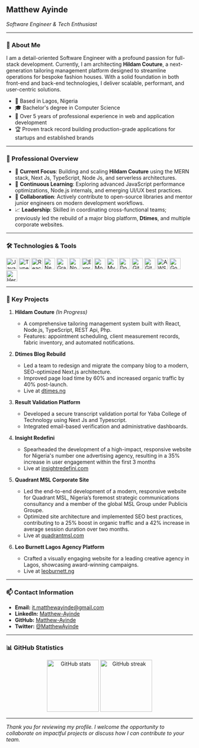 ## Matthew Ayinde
*Software Engineer & Tech Enthusiast*

---

### 👤 About Me
I am a detail-oriented Software Engineer with a profound passion for full-stack development. Currently, I am architecting **Hildam Couture**, a next-generation tailoring management platform designed to streamline operations for bespoke fashion houses. With a solid foundation in both front-end and back-end technologies, I deliver scalable, performant, and user-centric solutions.

- 📍 Based in Lagos, Nigeria
- 🎓 Bachelor's degree in Computer Science
- 💼 Over 5 years of professional experience in web and application development
- 🏆 Proven track record building production-grade applications for startups and established brands

---

### 🎯 Professional Overview
- 🔭 **Current Focus**: Building and scaling **Hildam Couture** using the MERN stack, Next Js, TypeScript, Node Js, and serverless architectures.
- 🌱 **Continuous Learning**: Exploring advanced JavaScript performance optimizations, Node.js internals, and emerging UI/UX best practices.
- 👯 **Collaboration**: Actively contribute to open-source libraries and mentor junior engineers on modern development workflows.
- 📈 **Leadership**: Skilled in coordinating cross-functional teams; previously led the rebuild of a major blog platform, **Dtimes**, and multiple corporate websites.

---

### 🛠 Technologies & Tools
<div align="left">

<img src="https://cdn.jsdelivr.net/gh/devicons/devicon/icons/javascript/javascript-original.svg" alt="JavaScript" height="30"/>  
<img src="https://cdn.jsdelivr.net/gh/devicons/devicon/icons/typescript/typescript-original.svg" alt="TypeScript" height="30"/>  
<img src="https://cdn.jsdelivr.net/gh/devicons/devicon/icons/react/react-original.svg" alt="React" height="30"/>  
<img src="https://cdn.jsdelivr.net/gh/devicons/devicon/icons/nextjs/nextjs-original.svg" alt="Next.js" height="30"/>  
<img src="https://cdn.jsdelivr.net/gh/devicons/devicon/icons/graphql/graphql-plain.svg" alt="GraphQL" height="30"/>

<img src="https://cdn.jsdelivr.net/gh/devicons/devicon/icons/nodejs/nodejs-original.svg" alt="Node.js" height="30"/>  
<img src="https://cdn.jsdelivr.net/gh/devicons/devicon/icons/express/express-original.svg" alt="Express" height="30"/>  
<img src="https://cdn.jsdelivr.net/gh/devicons/devicon/icons/mongodb/mongodb-original.svg" alt="MongoDB" height="30"/>  
<img src="https://cdn.jsdelivr.net/gh/devicons/devicon/icons/mysql/mysql-original.svg" alt="MySQL" height="30"/>  
<img src="https://cdn.jsdelivr.net/gh/devicons/devicon/icons/docker/docker-original.svg" alt="Docker" height="30"/>

<img src="https://cdn.jsdelivr.net/gh/devicons/devicon/icons/git/git-original.svg" alt="Git" height="30"/>  
<img src="https://cdn.jsdelivr.net/gh/devicons/devicon/icons/github/github-original.svg" alt="GitHub" height="30"/>  
<img src="https://cdn.jsdelivr.net/gh/devicons/devicon/icons/aws/aws-original.svg" alt="AWS" height="30"/>  
<img src="https://cdn.jsdelivr.net/gh/devicons/devicon/icons/googlecloud/googlecloud-original.svg" alt="Google Cloud" height="30"/>  
<img src="https://cdn.jsdelivr.net/gh/devicons/devicon/icons/heroku/heroku-original.svg" alt="Heroku" height="30"/>

</div>

---

### 🚀 Key Projects
1. **Hildam Couture** *(In Progress)*
   - A comprehensive tailoring management system built with React, Node.js, TypeScript, REST Api, Php.
   - Features: appointment scheduling, client measurement records, fabric inventory, and automated notifications.

2. **Dtimes Blog Rebuild**
   - Led a team to redesign and migrate the company blog to a modern, SEO-optimized Next.js architecture.
   - Improved page load time by 60% and increased organic traffic by 40% post-launch.
   - Live at [dtimes.ng](https://dtimes.ng/)

3. **Result Validation Platform**
   - Developed a secure transcript validation portal for Yaba College of Technology using Next Js and Typescript.
   - Integrated email-based verification and administrative dashboards.

4. **Insight Redefini**
   - Spearheaded the development of a high-impact, responsive website for Nigeria's number one advertising agency, resulting in a 35% increase in user engagement within the first 3          months
   - Live at [insightredefini.com](https://insightredefini.com/)

5. **Quadrant MSL Corporate Site**
   - Led the end-to-end development of a modern, responsive website for Quadrant MSL, Nigeria’s foremost strategic communications consultancy and a member of the global MSL Group under      Publicis Groupe.
   - Optimized site architecture and implemented SEO best practices, contributing to a 25% boost in organic traffic and a 42% increase in average session duration over two months.
   - Live at [quadrantmsl.com](https://quadrantmsl.com/)

6. **Leo Burnett Lagos Agency Platform**
   - Crafted a visually engaging website for a leading creative agency in Lagos, showcasing award-winning campaigns.
   - Live at [leoburnett.ng](https://leoburnett.ng/)
---

### 📫 Contact Information
- **Email:** [it.matthewayinde@gmail.com](mailto:it.matthewayinde@gmail.com)  
- **LinkedIn:** [Matthew-Ayinde](https://www.linkedin.com/in/matthew-ayinde-9b4894231/)  
- **GitHub:** [Matthew-Ayinde](https://github.com/Matthew-Ayinde)  
- **Twitter:** [@MatthewAyinde](https://twitter.com/Your_cute_coder)  

---

### 📊 GitHub Statistics
<div align="center">
  <img src="https://github-readme-stats.vercel.app/api?username=Matthew-Ayinde&theme=dracula&show_icons=true&count_private=true&include_all_commits=true" alt="GitHub stats" height="140"/>
  <img src="https://streak-stats.demolab.com?user=Matthew-Ayinde&theme=dracula&mode=daily" alt="GitHub streak" height="140"/>
</div>

---

*Thank you for reviewing my profile. I welcome the opportunity to collaborate on impactful projects or discuss how I can contribute to your team.*
